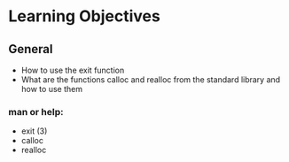 # Learning Objectives
## General

- How to use the exit function
- What are the functions calloc and realloc from the standard library and how to use them

### man or help:

- exit (3)
- calloc
- realloc
